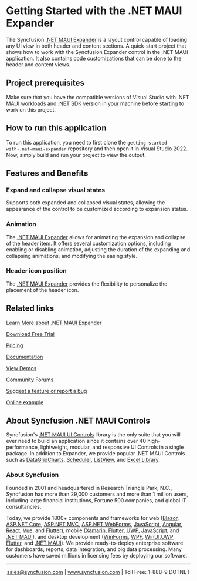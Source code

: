 # Getting Started with the .NET MAUI Expander 
The Syncfusion [.NET MAUI Expander](https://www.syncfusion.com/maui-controls/maui-expander?utm_source=github&utm_medium=listing&utm_campaign=maui-expander-github-samples) is a layout control capable of loading any UI view in both header and content sections. A quick-start project that shows how to work with the Syncfusion Expander control in the .NET MAUI application. It also contains code customizations that can be done to the header and content views.


## Project prerequisites
Make sure that you have the compatible versions of Visual Studio with .NET MAUI workloads and .NET SDK version in your machine before starting to work on this project.

## How to run this application
To run this application, you need to first clone the `getting-started-with-.net-maui-expander` repository and then open it in Visual Studio 2022. Now, simply build and run your project to view the output.

## Features and Benefits

### Expand and collapse visual states
Supports both expanded and collapsed visual states, allowing the appearance of the control to be customized according to expansion status.

### Animation
The [.NET MAUI Expander](https://www.syncfusion.com/maui-controls/maui-expander?utm_source=github&utm_medium=listing&utm_campaign=maui-expander-github-samples) allows for animating the expansion and collapse of the header item. It offers several customization options, including enabling or disabling animation, adjusting the duration of the expanding and collapsing animations, and modifying the easing style.

### Header icon position
The [.NET MAUI Expander](https://www.syncfusion.com/maui-controls/maui-expander?utm_source=github&utm_medium=listing&utm_campaign=maui-expander-github-samples) provides the flexibility to personalize the placement of the header icon.

## Related links
[Learn More about .NET MAUI Expander](https://www.syncfusion.com/maui-controls/maui-expander?utm_source=github&utm_medium=listing&utm_campaign=maui-expander-github-samples)

[Download Free Trial](https://www.syncfusion.com/downloads/maui?utm_source=github&utm_medium=listing&utm_campaign=maui-expander-github-samples)

[Pricing](https://www.syncfusion.com/sales/teamlicense?utm_source=github&utm_medium=listing&utm_campaign=maui-expander-github-samples)

[Documentation](https://help.syncfusion.com/maui/expander/getting-started?utm_source=github&utm_medium=listing&utm_campaign=maui-expander-github-samples)

[View Demos](https://github.com/SyncfusionExamples/getting-started-with-.net-maui-expander?utm_source=github&utm_medium=listing&utm_campaign=maui-expander-github-samples)

[Community Forums](https://www.syncfusion.com/forums/maui?utm_source=github&utm_medium=listing&utm_campaign=maui-expander-github-samples)

[Suggest a feature or report a bug](https://www.syncfusion.com/feedback/maui?utm_source=github&utm_medium=listing&utm_campaign=maui-expander-github-samples)

[Online example](https://github.com/syncfusion/maui-demos/tree/master/MAUI/Expander/SampleBrowser.Maui.Expander?utm_source=github&utm_medium=listing&utm_campaign=maui-expander-github-samples)

## About Syncfusion .NET MAUI Controls

Syncfusion's [.NET MAUI UI Controls](https://www.syncfusion.com/maui-controls?utm_source=github&utm_medium=listing&utm_campaign=maui-expander-github-samples) library is the only suite that you will ever need to build an application since it contains over 40 high-performance, lightweight, modular, and responsive UI Controls in a single package. In addition to Expander, we provide popular .NET MAUI Controls such as [DataGrid](https://www.syncfusion.com/maui-controls/maui-datagrid?utm_source=github&utm_medium=listing&utm_campaign=maui-expander-github-samples)[Charts](https://www.syncfusion.com/maui-controls/maui-cartesian-charts?utm_source=github&utm_medium=listing&utm_campaign=maui-expander-github-samples), [Scheduler](https://www.syncfusion.com/maui-controls/maui-scheduler?utm_source=github&utm_medium=listing&utm_campaign=maui-expander-github-samples), [ListView](https://www.syncfusion.com/maui-controls/maui-listview?utm_source=github&utm_medium=listing&utm_campaign=maui-expander-github-samples), and [Excel Library](https://www.syncfusion.com/document-processing/excel-framework/maui?utm_source=github&utm_medium=listing&utm_campaign=maui-expander-github-samples).

### About Syncfusion
Founded in 2001 and headquartered in Research Triangle Park, N.C., Syncfusion has more than 29,000 customers and more than 1 million users, including large financial institutions, Fortune 500 companies, and global IT consultancies.

Today, we provide 1800+ components and frameworks for web ([Blazor](https://www.syncfusion.com/blazor-components?utm_source=github&utm_medium=listing&utm_campaign=maui-expander-github-samples), [ASP.NET Core](https://www.syncfusion.com/aspnet-core-ui-controls?utm_source=github&utm_medium=listing&utm_campaign=maui-expander-github-samples), [ASP.NET MVC](https://www.syncfusion.com/aspnet-mvc-ui-controls?utm_source=github&utm_medium=listing&utm_campaign=maui-expander-github-samples), [ASP.NET WebForms](https://www.syncfusion.com/jquery/aspnet-webforms-ui-controls?utm_source=github&utm_medium=listing&utm_campaign=maui-expander-github-samples), [JavaScript](https://www.syncfusion.com/javascript-ui-controls?utm_source=github&utm_medium=listing&utm_campaign=maui-expander-github-samples), [Angular](https://www.syncfusion.com/angular-components?utm_source=github&utm_medium=listing&utm_campaign=maui-expander-github-samples), [React](https://www.syncfusion.com/react-components?utm_source=github&utm_medium=listing&utm_campaign=maui-expander-github-samples), [Vue](https://www.syncfusion.com/vue-components?utm_source=github&utm_medium=listing&utm_campaign=maui-expander-github-samples), and [Flutter](https://www.syncfusion.com/flutter-widgets?utm_source=github&utm_medium=listing&utm_campaign=maui-expander-github-samples)), mobile ([Xamarin](https://www.syncfusion.com/xamarin-ui-controls?utm_source=github&utm_medium=listing&utm_campaign=maui-expander-github-samples), [Flutter](https://www.syncfusion.com/flutter-widgets?utm_source=github&utm_medium=listing&utm_campaign=maui-expander-github-samples), [UWP](https://www.syncfusion.com/uwp-ui-controls?utm_source=github&utm_medium=listing&utm_campaign=maui-expander-github-samples), [JavaScript](https://www.syncfusion.com/javascript-ui-controls?utm_source=github&utm_medium=listing&utm_campaign=maui-expander-github-samples), and [.NET MAUI](https://www.syncfusion.com/maui-controls?utm_source=github&utm_medium=listing&utm_campaign=maui-expander-github-samples)), and desktop development ([WinForms](https://www.syncfusion.com/winforms-ui-controls?utm_source=github&utm_medium=listing&utm_campaign=maui-expander-github-samples), [WPF](https://www.syncfusion.com/wpf-controls?utm_source=github&utm_medium=listing&utm_campaign=maui-expander-github-samples), [WinUI](https://www.syncfusion.com/winui-controls?utm_source=github&utm_medium=listing&utm_campaign=maui-expander-github-samples),[UWP](https://www.syncfusion.com/uwp-ui-controls?utm_source=github&utm_medium=listing&utm_campaign=maui-expander-github-samples), [Flutter](https://www.syncfusion.com/flutter-widgets?utm_source=github&utm_medium=listing&utm_campaign=maui-expander-github-samples), and [.NET MAUI](https://www.syncfusion.com/maui-controls?utm_source=github&utm_medium=listing&utm_campaign=maui-expander-github-samples)). We provide ready-to-deploy enterprise software for dashboards, reports, data integration, and big data processing. Many customers have saved millions in licensing fees by deploying our software.

<hr style="height:0.3px;border:none;color:lightgrey;background-color:lightgrey;" />

<p align="center">
<a href="mailto:sales@syncfusion.com?Subject=Syncfusion .NET MAUI Expander - GitHub" target="_top">sales@syncfusion.com</a> | <a href="https://www.syncfusion.com?utm_source=github&utm_medium=listing&utm_campaign=maui-expander-github-samples">www.syncfusion.com</a> | Toll Free: 1-888-9 DOTNET <br>
</p>